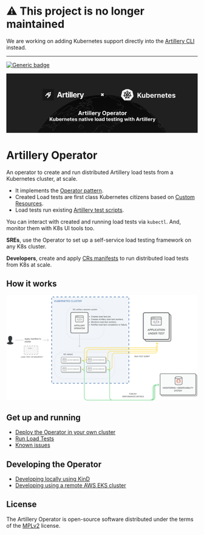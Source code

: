 # ⚠️ This project is no longer maintained

We are working on adding Kubernetes support directly into the [Artillery CLI](https://github.com/artilleryio/artillery) instead.

----

[![Generic badge](https://img.shields.io/badge/Stage-Early%20Alpha-red.svg)](https://shields.io/)

<img width="1012" alt="Kubernetes native load testing" src="assets/artillery-operator-header.png">

# Artillery Operator

An operator to create and run distributed Artillery load tests from a Kubernetes cluster, at scale.

- It implements
  the [Operator pattern](https://kubernetes.io/docs/concepts/extend-kubernetes/operator/#operators-in-kubernetes).
- Created Load tests are first class Kubernetes citizens based
  on [Custom Resources](https://kubernetes.io/docs/concepts/extend-kubernetes/api-extension/custom-resources/).
- Load tests run existing
  [Artillery test scripts](https://www.artillery.io/docs/guides/guides/test-script-reference).

You can interact with created and running load tests via `kubectl`. And, monitor them with K8s UI tools too.

__SREs__, use the Operator to set up a self-service load testing framework on any K8s cluster.

__Developers__, create and apply [CRs manifests](#loadtest-manifest) to run distributed load tests from K8s at scale.

## How it works

<img width="800" alt="Operator architecture" src="assets/operator-architecture.png">

## Get up and running

- [Deploy the Operator in your own cluster](docs/trial-in-cluster.md)
- [Run Load Tests](docs/run-load-tests.md)
- [Known issues](docs/known-issues.md)

## Developing the Operator

- [Developing locally using KinD](docs/develop-local-cluster.md)
- [Developing using a remote AWS EKS cluster](docs/develop-remote-cluster.md)

## License

The Artillery Operator is open-source software distributed under the terms of
the [MPLv2](https://www.mozilla.org/en-US/MPL/2.0/) license.
